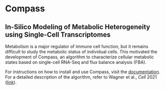 # Compass
## In-Silico Modeling of Metabolic Heterogeneity using Single-Cell Transcriptomes
Metabolism is a major regulator of immune cell function, but it remains difficult to study the metabolic status of individual cells. This motivated the development of Compass, an algorithm to characterize cellular metabolic states based on single-cell RNA-Seq and flux balance analysis (FBA).

For instructions on how to install and use Compass, visit the [documentation](https://yoseflab.github.io/Compass/). For a detailed description of the algorithm, refer to Wagner et al., <i>Cell</i> 2021 ([link](https://doi.org/10.1016/j.cell.2021.05.045)).


